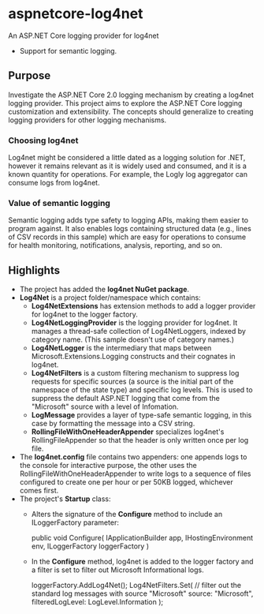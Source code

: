 # aspnetcore-log4net
An ASP.NET Core logging provider for log4net
 * Support for semantic logging.

## Purpose
Investigate the ASP.NET Core 2.0 logging mechanism by creating a log4net logging provider. 
This project aims to explore the ASP.NET Core logging customization and extensibility.
The concepts should generalize to creating logging providers for other logging mechanisms. 

### Choosing log4net
Log4net might be considered a little dated as a logging solution for .NET, however it remains
relevant as it is widely used and consumed, and it is a known quantity for operations. 
For example, the Logly log aggregator can consume logs from log4net.

### Value of semantic logging
Semantic logging adds type safety to logging APIs, making them easier to program against.
It also enables logs containing structured data (e.g., lines of CSV records in this sample)
which are easy for operations to consume for health monitoring, notifications, analysis, reporting, and so on.

## Highlights
* The project has added the **log4net NuGet package**.
* **Log4Net** is a project folder/namespace which contains:
  * **Log4NetExtensions** has extension methods to add a logger provider for log4net to the logger factory.
  * **Log4NetLoggingProvider** is the logging provider for log4net.
It manages a thread-safe collection of Log4NetLoggers, indexed by category name.
(This sample doesn't use of category names.)
  * **Log4NetLogger** is the intermediary that maps between Microsoft.Extensions.Logging constructs
and their cognates in log4net.
  * **Log4NetFilters** is a custom filtering mechanism to suppress log requests for specific sources
  (a source is the initial part of the namespace of the state type) and specific log levels.
  This is used to suppress the default ASP.NET logging that come from the "Microsoft" source with a level of Infomation.
  * **LogMessage** provides a layer of type-safe semantic logging, in this case by formatting the message into a CSV string.
  * **RollingFileWithOneHeaderAppender** specializes log4net's RollingFileAppender so that the header 
  is only written once per log file.
* The **log4net.config** file contains two appenders: one appends logs to the console for interactive purpose, the other uses the RollingFileWithOneHeaderAppender to write logs to a sequence of files configured to create one per hour or per 50KB logged, whichever comes first.
* The project's **Startup** class:
  * Alters the signature of the **Configure** method to include an ILoggerFactory parameter:
  
    public void Configure( IApplicationBuilder app, IHostingEnvironment env, ILoggerFactory loggerFactory )
    
  * In the **Configure** method, log4net is added to the logger factory and a filter is set to filter out Microsoft Informational logs.
  
    loggerFactory.AddLog4Net();
    Log4NetFilters.Set(               // filter out the standard log messages with source "Microsoft"
      source: "Microsoft", 
      filteredLogLevel: LogLevel.Information );
